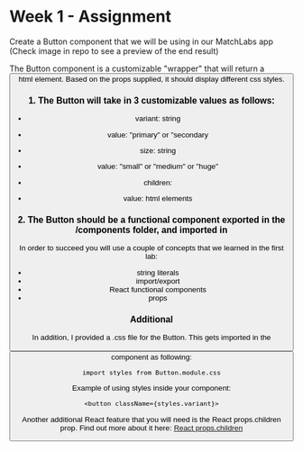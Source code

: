 # Week 1 - Assignment

Create a Button component that we will be using in our MatchLabs app
(Check image in repo to see a preview of the end result)

The Button component is a customizable "wrapper" that will return a <button> html element.
Based on the props supplied, it should display different css styles.

### 1. The Button will take in 3 customizable values as follows:

- variant: string
 * value: "primary" or "secondary

- size: string
 * value: "small" or "medium" or "huge"

- children:
 * value: html elements

### 2. The Button should be a functional component exported in the /components folder, and imported in

In order to succeed you will use a couple of concepts that we learned in the first lab:
- string literals
- import/export
- React functional components
- props

### Additional

In addition, I provided a .css file for the Button. This gets imported in the <Button> component as following:
~~~~
import styles from Button.module.css
~~~~

Example of using styles inside your component:
~~~~
<button className={styles.variant}>
~~~~

Another additional React feature that you will need is the React props.children prop.
Find out more about it here:
[React props.children](https://reactjs.org/docs/glossary.html#propschildren)
